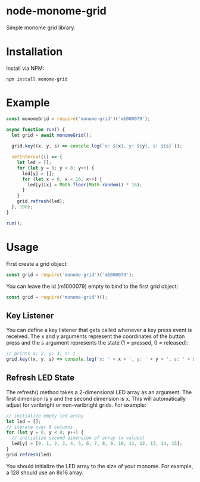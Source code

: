 # node-monome-grid

Simple monome grid library.

# Installation

Install via NPM:

```
npm install monome-grid
```

# Example

```javascript
const monomeGrid = require('monome-grid')('m1000079');

async function run() {
  let grid = await monomeGrid();
  
  grid.key((x, y, s) => console.log(`x: ${x}, y: ${y}, s: ${s}`));

  setInterval(() => {
    let led = [];
    for (let y = 0; y < 8; y++) {
      led[y] = [];
      for (let x = 0; x < 16; x++) {
        led[y][x] = Math.floor(Math.random() * 16);
      }
    }
    grid.refresh(led);
  }, 100);
}

run();

```

# Usage

First create a grid object:

```javascript
const grid = require('monome-grid')('m1000079');
```

You can leave the id (m1000079) empty to bind to the first grid object:

```javascript
const grid = require('monome-grid')();
```

## Key Listener

You can define a key listener that gets called whenever a key press event is received.  The x and y arguments represent the coordinates of the button press and the s argument represents the state (1 = pressed, 0 = released):

```javascript
// prints x: 2, y: 3, s: 1
grid.key((x, y, s) => console.log('x: ' + x + ', y: ' + y + ', s: ' + s));
```

## Refresh LED State

The refresh() method takes a 2-dimensional LED array as an argument.  The first dimension is y and the second dimension is x.  This will automatically adjust for varibright or non-varibright grids.  For example:

```javascript
// initialize empty led array
let led = [];
// iterate over 8 columns
for (let y = 0; y < 8; y++) {
  // initialize second dimension of array (x values)
  led[y] = [0, 1, 2, 3, 4, 5, 6, 7, 8, 9, 10, 11, 12, 13, 14, 15];
}
grid.refresh(led)
```

You should initialize the LED array to the size of your monome.  For example, a 128 should use an 8x16 array.
